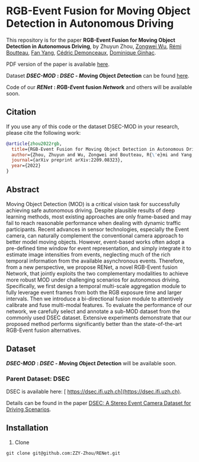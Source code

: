 # RGB-Event Fusion for Moving Object Detection in Autonomous Driving

This repository is for the paper **RGB-Event Fusion for Moving Object Detection in Autonomous Driving**, by
Zhuyun Zhou,
[Zongwei Wu](https://scholar.google.com/citations?user=3QSALjX498QC&hl=en&oi=ao),
[Rémi Boutteau](https://scholar.google.com/citations?user=U-SrcPkAAAAJ&hl=en&oi=ao),
[Fan Yang](https://scholar.google.com/citations?user=GNQHje8AAAAJ&hl=en&oi=ao),
[Cédric Demonceaux](https://scholar.google.com/citations?user=CCvaUR4AAAAJ&hl=en&oi=ao),
[Dominique Ginhac](https://scholar.google.com/citations?user=fkdCT5kAAAAJ&hl=en&oi=ao).

PDF version of the paper is available [here](https://arxiv.org/abs/2209.08323).

Dataset ***DSEC-MOD*** **: ***DSEC*** - ***M***oving ***O***bject ***D***etection** can be found [here](#dataset).

Code of our ***RENet*** **: ***R***GB-***E***vent fusion ***Net***work** and others will be available soon.



## Citation

If you use any of this code or the dataset DSEC-MOD in your research, please cite the following work:



```BibTeX
@article{zhou2022rgb,
  title={RGB-Event Fusion for Moving Object Detection in Autonomous Driving},
  author={Zhou, Zhuyun and Wu, Zongwei and Boutteau, R{\'e}mi and Yang, Fan and Demonceaux, C{\'e}dric and Ginhac, Dominique},
  journal={arXiv preprint arXiv:2209.08323},
  year={2022}
}
```



## Abstract

Moving Object Detection (MOD) is a critical vision task for successfully achieving safe autonomous driving. Despite plausible results of deep learning methods, most existing approaches are only frame-based and may fail to reach reasonable performance when dealing with dynamic traffic participants. Recent advances in sensor technologies, especially the Event camera, can naturally complement the conventional camera approach to better model moving objects. However, event-based works often adopt a pre-defined time window for event representation, and simply integrate it to estimate image intensities from events, neglecting much of the rich temporal information from the available asynchronous events. Therefore, from a new perspective, we propose RENet, a novel RGB-Event fusion Network, that jointly exploits the two complementary modalities to achieve more robust MOD under challenging scenarios for autonomous driving. Specifically, we first design a temporal multi-scale aggregation module to fully leverage event frames from both the RGB exposure time and larger intervals. Then we introduce a bi-directional fusion module to attentively calibrate and fuse multi-modal features. To evaluate the performance of our network, we carefully select and annotate a sub-MOD dataset from the commonly used DSEC dataset. Extensive experiments demonstrate that our proposed method performs significantly better than the state-of-the-art RGB-Event fusion alternatives.



## Dataset

***DSEC-MOD*** **: ***DSEC*** - ***M***oving ***O***bject ***D***etection** will be available soon.



### Parent Dataset: DSEC

DSEC is available here: [ https://dsec.ifi.uzh.ch](https://dsec.ifi.uzh.ch).

Details can be found in the paper [ DSEC: A Stereo Event Camera Dataset for Driving Scenarios](https://rpg.ifi.uzh.ch/docs/RAL21_DSEC.pdf).



## Installation

1. Clone

```
git clone git@github.com:ZZY-Zhou/RENet.git
```



